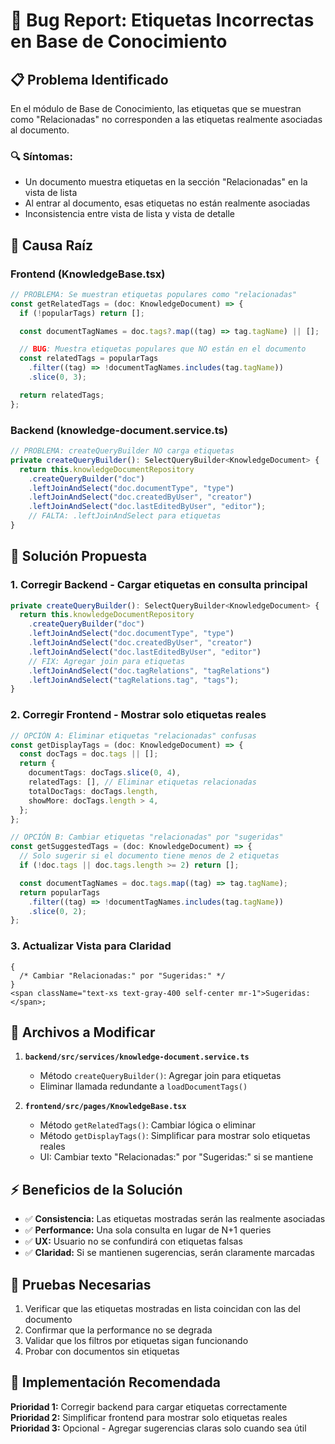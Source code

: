 # 🐛 Bug Report: Etiquetas Incorrectas en Base de Conocimiento

## 📋 **Problema Identificado**

En el módulo de Base de Conocimiento, las etiquetas que se muestran como "Relacionadas" no corresponden a las etiquetas realmente asociadas al documento.

### 🔍 **Síntomas:**

- Un documento muestra etiquetas en la sección "Relacionadas" en la vista de lista
- Al entrar al documento, esas etiquetas no están realmente asociadas
- Inconsistencia entre vista de lista y vista de detalle

## 🎯 **Causa Raíz**

### **Frontend (KnowledgeBase.tsx)**

```typescript
// PROBLEMA: Se muestran etiquetas populares como "relacionadas"
const getRelatedTags = (doc: KnowledgeDocument) => {
  if (!popularTags) return [];

  const documentTagNames = doc.tags?.map((tag) => tag.tagName) || [];

  // BUG: Muestra etiquetas populares que NO están en el documento
  const relatedTags = popularTags
    .filter((tag) => !documentTagNames.includes(tag.tagName))
    .slice(0, 3);

  return relatedTags;
};
```

### **Backend (knowledge-document.service.ts)**

```typescript
// PROBLEMA: createQueryBuilder NO carga etiquetas
private createQueryBuilder(): SelectQueryBuilder<KnowledgeDocument> {
  return this.knowledgeDocumentRepository
    .createQueryBuilder("doc")
    .leftJoinAndSelect("doc.documentType", "type")
    .leftJoinAndSelect("doc.createdByUser", "creator")
    .leftJoinAndSelect("doc.lastEditedByUser", "editor");
    // FALTA: .leftJoinAndSelect para etiquetas
}
```

## 🔧 **Solución Propuesta**

### **1. Corregir Backend - Cargar etiquetas en consulta principal**

```typescript
private createQueryBuilder(): SelectQueryBuilder<KnowledgeDocument> {
  return this.knowledgeDocumentRepository
    .createQueryBuilder("doc")
    .leftJoinAndSelect("doc.documentType", "type")
    .leftJoinAndSelect("doc.createdByUser", "creator")
    .leftJoinAndSelect("doc.lastEditedByUser", "editor")
    // FIX: Agregar join para etiquetas
    .leftJoinAndSelect("doc.tagRelations", "tagRelations")
    .leftJoinAndSelect("tagRelations.tag", "tags");
}
```

### **2. Corregir Frontend - Mostrar solo etiquetas reales**

```typescript
// OPCIÓN A: Eliminar etiquetas "relacionadas" confusas
const getDisplayTags = (doc: KnowledgeDocument) => {
  const docTags = doc.tags || [];
  return {
    documentTags: docTags.slice(0, 4),
    relatedTags: [], // Eliminar etiquetas relacionadas
    totalDocTags: docTags.length,
    showMore: docTags.length > 4,
  };
};

// OPCIÓN B: Cambiar etiquetas "relacionadas" por "sugeridas"
const getSuggestedTags = (doc: KnowledgeDocument) => {
  // Solo sugerir si el documento tiene menos de 2 etiquetas
  if (!doc.tags || doc.tags.length >= 2) return [];

  const documentTagNames = doc.tags.map((tag) => tag.tagName);
  return popularTags
    .filter((tag) => !documentTagNames.includes(tag.tagName))
    .slice(0, 2);
};
```

### **3. Actualizar Vista para Claridad**

```tsx
{
  /* Cambiar "Relacionadas:" por "Sugeridas:" */
}
<span className="text-xs text-gray-400 self-center mr-1">Sugeridas:</span>;
```

## 📝 **Archivos a Modificar**

1. **`backend/src/services/knowledge-document.service.ts`**

   - Método `createQueryBuilder()`: Agregar join para etiquetas
   - Eliminar llamada redundante a `loadDocumentTags()`

2. **`frontend/src/pages/KnowledgeBase.tsx`**
   - Método `getRelatedTags()`: Cambiar lógica o eliminar
   - Método `getDisplayTags()`: Simplificar para mostrar solo etiquetas reales
   - UI: Cambiar texto "Relacionadas:" por "Sugeridas:" si se mantiene

## ⚡ **Beneficios de la Solución**

- ✅ **Consistencia:** Las etiquetas mostradas serán las realmente asociadas
- ✅ **Performance:** Una sola consulta en lugar de N+1 queries
- ✅ **UX:** Usuario no se confundirá con etiquetas falsas
- ✅ **Claridad:** Si se mantienen sugerencias, serán claramente marcadas

## 🧪 **Pruebas Necesarias**

1. Verificar que las etiquetas mostradas en lista coincidan con las del documento
2. Confirmar que la performance no se degrada
3. Validar que los filtros por etiquetas sigan funcionando
4. Probar con documentos sin etiquetas

## 🎯 **Implementación Recomendada**

**Prioridad 1:** Corregir backend para cargar etiquetas correctamente
**Prioridad 2:** Simplificar frontend para mostrar solo etiquetas reales
**Prioridad 3:** Opcional - Agregar sugerencias claras solo cuando sea útil
